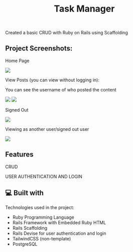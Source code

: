 <h1 align="center" id="title">Task Manager</h1><br>

<p id="description">Created a basic CRUD with Ruby on Rails using Scaffolding</p>

<h2>Project Screenshots:</h2>

<p>Home Page</p>
<img src ="https://i.imgur.com/RQXC4Hm.png">

<p>View Posts (you can view without logging in):</p>
<p>You can see the username of who posted the content</p>
<img src = "https://i.imgur.com/CLJqqwS.png">
<img src = "https://i.imgur.com/AscZgwK.png">

<p>Signed Out</p> 
<img src="https://i.imgur.com/Wp2n395.png">

<p>Viewing as another user/signed out user</p>
<img src = "https://i.imgur.com/mZ1y2qr.png">

<h2>Features</h2>
<p>CRUD</p>
<p>USER AUTHENTICATION AND LOGIN</p>

<h2>💻 Built with</h2>

Technologies used in the project:

*   Ruby Programming Language
*   Rails Framework with Embedded Ruby HTML
*   Rails Scaffolding
*   Rails Devise for user authentication and login
*   TailwindCSS (non-template)
*   PostgreSQL
